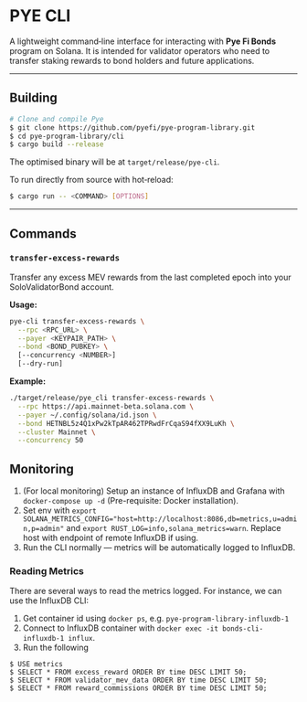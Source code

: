 # PYE CLI

A lightweight command‑line interface for interacting with **Pye Fi Bonds** program on Solana. It is intended for validator operators who need to transfer staking rewards to bond holders and future applications.

---

## Building

```bash
# Clone and compile Pye
$ git clone https://github.com/pyefi/pye-program-library.git
$ cd pye-program-library/cli
$ cargo build --release
```

The optimised binary will be at `target/release/pye-cli`.

To run directly from source with hot‑reload:

```bash
$ cargo run -- <COMMAND> [OPTIONS]
```

---

## Commands

### `transfer-excess-rewards`

Transfer any excess MEV rewards from the last completed epoch into your SoloValidatorBond account.

**Usage:**

```sh
pye-cli transfer-excess-rewards \
  --rpc <RPC_URL> \
  --payer <KEYPAIR_PATH> \
  --bond <BOND_PUBKEY> \
  [--concurrency <NUMBER>]
  [--dry-run]
```

**Example:**

```sh
./target/release/pye_cli transfer-excess-rewards \
  --rpc https://api.mainnet-beta.solana.com \
  --payer ~/.config/solana/id.json \
  --bond HETNBL5z4Q1xPw2kTpAR462TPRwdFrCqaS94fXX9LuKh \
  --cluster Mainnet \
  --concurrency 50
```

## Monitoring

1. (For local monitoring) Setup an instance of InfluxDB and Grafana with `docker-compose up -d` (Pre-requisite: Docker installation).
2. Set env with `export SOLANA_METRICS_CONFIG="host=http://localhost:8086,db=metrics,u=admin,p=admin"` and `export RUST_LOG=info,solana_metrics=warn`. Replace host with endpoint of remote InfluxDB if using.
3. Run the CLI normally — metrics will be automatically logged to InfluxDB.

### Reading Metrics

There are several ways to read the metrics logged. For instance, we can use the InfluxDB CLI:

1. Get container id using `docker ps`, e.g. `pye-program-library-influxdb-1`
2. Connect to InfluxDB container with `docker exec -it bonds-cli-influxdb-1 influx`.
3. Run the following

```
$ USE metrics
$ SELECT * FROM excess_reward ORDER BY time DESC LIMIT 50;
$ SELECT * FROM validator_mev_data ORDER BY time DESC LIMIT 50;
$ SELECT * FROM reward_commissions ORDER BY time DESC LIMIT 50;
```
